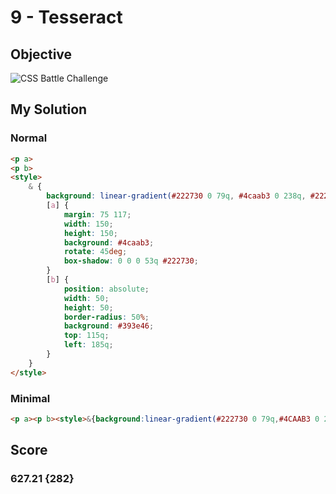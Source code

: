 # 9 - Tesseract

## Objective

![CSS Battle Challenge](https://cssbattle.dev/targets/9.png)

## My Solution

### Normal

```html
<p a>
<p b>
<style>
	& {
		background: linear-gradient(#222730 0 79q, #4caab3 0 238q, #222730 0);
		[a] {
			margin: 75 117;
			width: 150;
			height: 150;
			background: #4caab3;
			rotate: 45deg;
			box-shadow: 0 0 0 53q #222730;
		}
		[b] {
			position: absolute;
			width: 50;
			height: 50;
			border-radius: 50%;
			background: #393e46;
			top: 115q;
			left: 185q;
		}
	}
</style>
```

### Minimal

```html
<p a><p b><style>&{background:linear-gradient(#222730 0 79q,#4CAAB3 0 238q,#222730 0);[a]{margin:75 117;width:150;height:150;background:#4CAAB3;rotate:45deg;box-shadow:0 0 0 53q#222730;}[b]{position:absolute;width:50;height:50;border-radius:50%;background:#393E46;top:115q;left:185q
```

## Score

### 627.21 {282}

